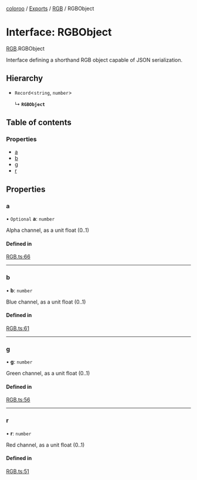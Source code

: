 [coloroo](../README.md) / [Exports](../modules.md) / [RGB](../modules/RGB.md) / RGBObject

# Interface: RGBObject

[RGB](../modules/RGB.md).RGBObject

Interface defining a shorthand RGB object capable of JSON serialization.

## Hierarchy

- `Record`<`string`, `number`\>

  ↳ **`RGBObject`**

## Table of contents

### Properties

- [a](RGB.RGBObject.md#a)
- [b](RGB.RGBObject.md#b)
- [g](RGB.RGBObject.md#g)
- [r](RGB.RGBObject.md#r)

## Properties

### a

• `Optional` **a**: `number`

Alpha channel, as a unit float (0..1)

#### Defined in

[RGB.ts:66](https://github.com/chris-pikul/coloroo/blob/ffcd5a2/src/RGB.ts#L66)

___

### b

• **b**: `number`

Blue channel, as a unit float (0..1)

#### Defined in

[RGB.ts:61](https://github.com/chris-pikul/coloroo/blob/ffcd5a2/src/RGB.ts#L61)

___

### g

• **g**: `number`

Green channel, as a unit float (0..1)

#### Defined in

[RGB.ts:56](https://github.com/chris-pikul/coloroo/blob/ffcd5a2/src/RGB.ts#L56)

___

### r

• **r**: `number`

Red channel, as a unit float (0..1)

#### Defined in

[RGB.ts:51](https://github.com/chris-pikul/coloroo/blob/ffcd5a2/src/RGB.ts#L51)
